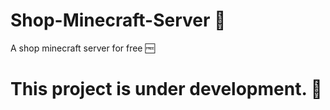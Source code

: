 # Shop-Minecraft-Server 🛒
A shop minecraft server for free 🆓
# This project is under development. 🚧
